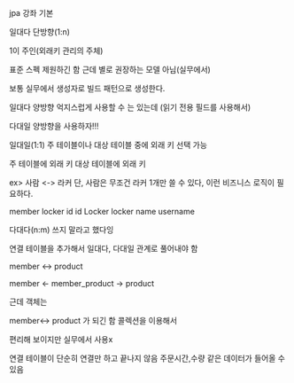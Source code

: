 jpa 강좌 기본

일대다 단방향(1:n)

1이 주인(외래키 관리의 주체)

표준 스펙 제원하긴 함
근데 별로 권장하는 모델 아님(실무에서)

보통 실무에서 생성자로 빌드 패턴으로  생성한다.


일대다 양방향
억지스럽게 사용할 수 는 있는데 (읽기 전용 필드를 사용해서)

다대일 양방향을 사용하자!!!

일대일(1:1)
주 테이블이나 대상 테이블 중에 외래 키 선택 가능

주 테이블에 외래 키
대상 테이블에 외래 키

ex> 사람 <-> 라커 
단, 사람은 무조건 라커 1개만 쓸 수 있다, 이런 비즈니스 로직이 필요하다.

member                locker
id                    id
Locker locker         name
username

다대다(n:m)
쓰지 말라고 했다잉

연결 테이블을 추가해서 일대다, 다대일 관계로 풀어내야 함

member <-> product

member <- member_product -> product

근데 객체는

member<-> product 가 되긴 함
콜렉션을 이용해서

편리해 보이지만 실무에서 사용x

연결 테이블이 단순히 연결만 하고 끝나지 않음
주문시간,수량 같은 데이터가 들어올 수 있음
